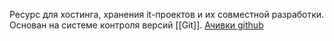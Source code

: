 Ресурс для хостинга, хранения it-проектов и их совместной разработки. Основан на системе контроля версий [[Git]].
[Ачивки github](https://www.youtube.com/watch?v=VLW3Yxgt80I&ab_channel=MiDeev)


